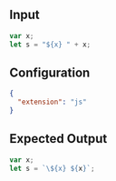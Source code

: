 
## Input
```javascript input
var x;
let s = "${x} " + x;
```

## Configuration
```json configuration
{
  "extension": "js"
}
```

## Expected Output
```javascript expected output
var x;
let s = `\${x} ${x}`;
```
